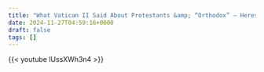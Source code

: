 ```yaml
---
title: "What Vatican II Said About Protestants &amp; “Orthodox” – Heresy Refuted In 5 Minutes"
date: 2024-11-27T04:59:16+0000
draft: false
tags: []
---
```


{{< youtube lUssXWh3n4 >}}
